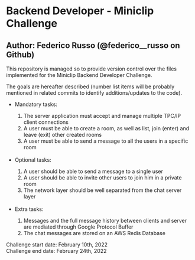 <h1>Backend Developer - Miniclip Challenge</h1>
<h2>Author: Federico Russo (@federico__russo on Github)</h2>

This repository is managed so to provide version control over the files implemented for the Miniclip Backend Developer Challenge.<br>

The goals are hereafter described (number list items will be probably mentioned in related commits to identify additions/updates to the code).<br>

<ul>
<li>Mandatory tasks:</li>
<ol>
  <li>The server application must accept and manage multiple TPC/IP client connections</li>
  <li>A user must be able to create a room, as well as list, join (enter) and leave (exit) other created rooms </li>
  <li>A user must be able to send a message to all the users in a specific room</li>
</ol>
<br>
<li>Optional tasks:</li>
<ol>
  <li>A user should be able to send a message to a single user</li>
  <li>A user should be able to invite other users to join him in a private room</li>
  <li>The network layer should be well separated from the chat server layer</li>
</ol>
<br>
<li>Extra tasks:</li>
<ol>
  <li>Messages and the full message history between clients and server are mediated through Google Protocol Buffer</li>
  <li>The chat messages are stored on an AWS Redis Database</li>
</ol>
</ul>

Challenge start date: 	February 10th, 2022<br>
Challenge end date: 	February 24th, 2022